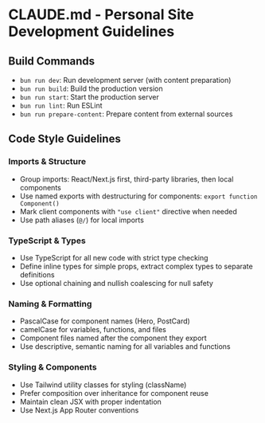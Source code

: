 # CLAUDE.md - Personal Site Development Guidelines

## Build Commands
- `bun run dev`: Run development server (with content preparation)
- `bun run build`: Build the production version
- `bun run start`: Start the production server
- `bun run lint`: Run ESLint
- `bun run prepare-content`: Prepare content from external sources

## Code Style Guidelines

### Imports & Structure
- Group imports: React/Next.js first, third-party libraries, then local components
- Use named exports with destructuring for components: `export function Component()`
- Mark client components with `"use client"` directive when needed
- Use path aliases (`@/`) for local imports

### TypeScript & Types
- Use TypeScript for all new code with strict type checking
- Define inline types for simple props, extract complex types to separate definitions
- Use optional chaining and nullish coalescing for null safety

### Naming & Formatting
- PascalCase for component names (Hero, PostCard)
- camelCase for variables, functions, and files
- Component files named after the component they export
- Use descriptive, semantic naming for all variables and functions

### Styling & Components
- Use Tailwind utility classes for styling (className)
- Prefer composition over inheritance for component reuse
- Maintain clean JSX with proper indentation
- Use Next.js App Router conventions